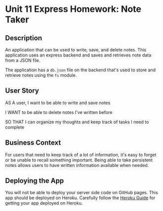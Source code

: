 # Unit 11 Express Homework: Note Taker

## Description

An application that can be used to write, save, and delete notes. This application uses an express backend and saves and retrieves note data from a JSON file.

The application has a `db.json` file on the backend that's used to store and retrieve notes using the `fs` module.

## User Story

AS A user, I want to be able to write and save notes

I WANT to be able to delete notes I've written before

SO THAT I can organize my thoughts and keep track of tasks I need to complete

## Business Context

For users that need to keep track of a lot of information, it's easy to forget or be unable to recall something important. Being able to take persistent notes allows users to have written information available when needed.

## Deploying the App

You will not be able to deploy your server side code on GitHub pages. This app should be deployed on Heroku. Carefully follow the [Heroku Guide](../04-Supplemental/HerokuGuide.md) for getting your app deployed on Heroku.
